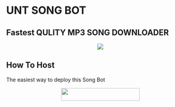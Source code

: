 # UNT SONG BOT
## Fastest QULITY MP3 SONG DOWNLOADER
<p align="center">
  <img src="https://telegra.ph/file/dfeb2c55424de4dbe18c7.mp4">
</p>


## How To Host
The easiest way to deploy this Song Bot
<p align="center"><a href="https://heroku.com/deploy?template=https://github.com/maskedcoder7/unt-songs"> <img src="https://img.shields.io/badge/Deploy%20To%20Heroku-blackwhite?style=for-the-badge&logo=heroku" width="210" height="34.45"/></a></p>




